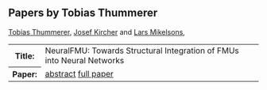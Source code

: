 ## Papers by Tobias Thummerer
<table><a href="/proceedings/authors/TobiasThummerer">Tobias Thummerer</a>, <a href="/proceedings/authors/JosefKircher">Josef Kircher</a> and <a href="/proceedings/authors/LarsMikelsons">Lars Mikelsons</a>, </td>
</tr>
<tr><th>Title:</th>
<td>NeuralFMU: Towards Structural Integration of FMUs into Neural Networks</td></tr></tr>
<tr><th>Paper:</th>
<td><a href="/abstracts/abstract_4A_3">abstract</a> <a href="/proceedings/papers/Modelica2021session4A_paper3.pdf">full paper</a></td>
</tr>
</table>